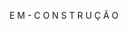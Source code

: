 E M  -  C O N S T R U Ç Ã O

<div align="center">
<img src="https://user-images.githubusercontent.com/90477517/146849618-78a3355a-4947-471e-8d7c-ead5141cef17.png" width="0px" />
</div>
